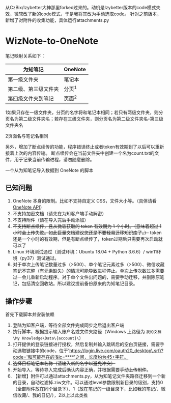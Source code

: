 从CzBix/lzybetter大神那里forked过来的。动机是lzybetter版本的code模式失效，微软改了新的code模式，于是我将其改为手动选取code。
针对之前版本，新增了对附件的收集功能，具体运行attachments.py

# WizNote-to-OneNote
笔记映射关系如下： 

| 为知笔记             | OneNote          |
| -------------------- | ---------------- |
| 第一级文件夹         | 笔记本           |
| 第二级、第三级文件夹 | 分页<sup>1</sup> |
| 第四级文件夹到笔记   | 页面<sup>2</sup> |

1如果只存在一级文件夹，分页的名字将和笔记本相同；若只有两级文件夹，则分页名为第二级文件夹名；若存在三级文件夹，则分页名为第二级文件夹名-第三级文件夹名

2页面名与笔记名相同

另外，增加了断点续传的功能，程序错误终止或者token有效期到了以后可以重新接着上次的内容传输。
断点续传会在当前文件夹中创建一个名为count.txt的文件，用于记录当前传输进程，请勿随意删除。

一个从为知笔记导入数据到 OneNote 的脚本

## 已知问题
1. OneNote 本身的限制。比如不支持自定义 CSS，文件大小等。（具体请看 [OneNote API](https://dev.onenote.com/docs)）
2. 不支持加密文档（请先在为知客户端手动解密）
3. 不支持附件（请在导入完后手动添加）
4. ~~不支持断点续传，且从微软获取的 token 有效期为 1 个小时。（意味着超过 1 小时会上传失败。如此巨量文档建议您还是不要轻易迁移知识库了。）~~
token还是一个小时的有效期，但是有断点续传了，token过期后只需要再次启动就可以了
5. Linux 环境测试通过（测试环境：Ubuntu 18.04 + Python 3.6.6）/ win11环境（py37）测试通过。
6. 对于单次上传笔记数量过多（>500）、单个笔记元素过多（>500）、微信收藏笔记不完整（有元素缺失）的情况可能导致进程停止。单次上传次数过多需要过一会儿重新启动程序。对于单个文件出问题的，需要手动迁移，并删除原笔记，包括清空回收站。所以建议提前备份原来的为知笔记目录。


## 操作步骤
首先下载脚本并安装依赖

1. 登陆为知客户端，等待全部文件完成同步之后退出客户端
2. 执行脚本，根据提示输入账户名或文件夹路径（Windows 上路径为 `我的文档\My Knowledge\Data\{account}\`）
3. 打开提供的登录链接进行授权，然后复制并输入跳转后的空白页链接，需要手动选取链接中的code，位于'https://login.live.com/oauth20_desktop\.srf\?code='和可能存在的'&lc=****'之间，长度约为45+字符。
4. ~~选择目标笔记本名称（请输入新的名字以避免冲突）~~
5. 开始导入，等待导入完成后确认内容正确，并根据需要~~手动上传附件~~。
6. 【新增】附件可以通过attachments.py，从为知笔记文件夹路径迁移到一个新的目录，自动过滤掉.ziw文件。可以通过level参数限制新目录的级别，支持0（全部附件放在同个目录下）、1（放在笔记的一级目录下，比如我的笔记/、微信收藏/、我的日记/），2以上以此类推
